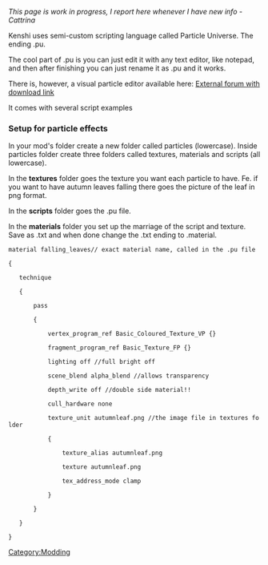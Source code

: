 *This page is work in progress, I report here whenever I have new info -
Cattrina*

Kenshi uses semi-custom scripting language called Particle Universe. The
ending .pu.

The cool part of .pu is you can just edit it with any text editor, like
notepad, and then after finishing you can just rename it as .pu and it
works.

There is, however, a visual particle editor available here: [External
forum with download
link](https://forums.ogre3d.org/viewtopic.php?t=81206)

It comes with several script examples



### Setup for particle effects

In your mod's folder create a new folder called particles (lowercase).
Inside particles folder create three folders called textures, materials
and scripts (all lowercase).

In the **textures** folder goes the texture you want each particle to
have. Fe. if you want to have autumn leaves falling there goes the
picture of the leaf in png format.

In the **scripts** folder goes the .pu file.

In the **materials** folder you set up the marriage of the script and
texture. Save as .txt and when done change the .txt ending to .material.

`material falling_leaves// exact material name, called in the .pu file`

`{`

`   technique`

`   {`

`       pass`

`       {`

`           vertex_program_ref Basic_Coloured_Texture_VP {}`

`           fragment_program_ref Basic_Texture_FP {}`

`           lighting off //full bright off `

`           scene_blend alpha_blend //allows transparency`

`           depth_write off //double side material!!`

`           cull_hardware none`

`           texture_unit autumnleaf.png //the image file in textures folder`

`           {`

`               texture_alias autumnleaf.png`

`               texture autumnleaf.png`

`               tex_address_mode clamp`

`           }`

`       }`

`   }`

`}`

[Category:Modding](Category:Modding "wikilink")